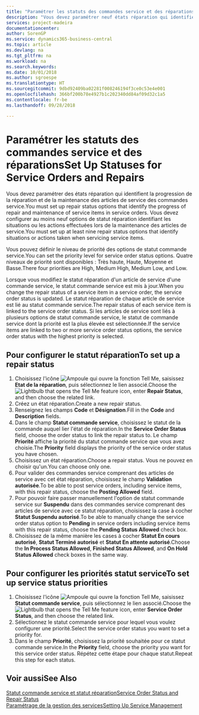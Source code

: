 ```yaml
---
title: "Paramétrer les statuts des commandes service et des réparations | Microsoft Docs"
description: "Vous devez paramétrer neuf états réparation qui identifient la progression de la réparation et de la maintenance des articles de service des commandes service."
services: project-madeira
documentationcenter: 
author: SorenGP
ms.service: dynamics365-business-central
ms.topic: article
ms.devlang: na
ms.tgt_pltfrm: na
ms.workload: na
ms.search.keywords: 
ms.date: 10/01/2018
ms.author: sgroespe
ms.translationtype: HT
ms.sourcegitcommit: 9dbd92409ba02281f008246194f3ce0c53e4e001
ms.openlocfilehash: 366bf200b78e4927b1c202340dd84af09d32c1a5
ms.contentlocale: fr-be
ms.lasthandoff: 09/28/2018

---
```

# <a name="set-up-statuses-for-service-orders-and-repairs"></a><span data-ttu-id="eca8c-103">Paramétrer les statuts des commandes service et des réparations</span><span class="sxs-lookup"><span data-stu-id="eca8c-103">Set Up Statuses for Service Orders and Repairs</span></span>
<span data-ttu-id="eca8c-104">Vous devez paramétrer des états réparation qui identifient la progression de la réparation et de la maintenance des articles de service des commandes service.</span><span class="sxs-lookup"><span data-stu-id="eca8c-104">You must set up repair status options that identify the progress of repair and maintenance of service items in service orders.</span></span> <span data-ttu-id="eca8c-105">Vous devez configurer au moins neuf options de statut réparation identifiant les situations ou les actions effectuées lors de la maintenance des articles de service.</span><span class="sxs-lookup"><span data-stu-id="eca8c-105">You must set up at least nine repair status options that identify situations or actions taken when servicing service items.</span></span>  

<span data-ttu-id="eca8c-106">Vous pouvez définir le niveau de priorité des options de statut commande service.</span><span class="sxs-lookup"><span data-stu-id="eca8c-106">You can set the priority level for service order status options.</span></span> <span data-ttu-id="eca8c-107">Quatre niveaux de priorité sont disponibles : Très haute, Haute, Moyenne et Basse.</span><span class="sxs-lookup"><span data-stu-id="eca8c-107">There four priorities are High, Medium High, Medium Low, and Low.</span></span>  

<span data-ttu-id="eca8c-108">Lorsque vous modifiez le statut réparation d'un article de service d'une commande service, le statut commande service est mis à jour.</span><span class="sxs-lookup"><span data-stu-id="eca8c-108">When you change the repair status of a service item in a service order, the service order status is updated.</span></span> <span data-ttu-id="eca8c-109">Le statut réparation de chaque article de service est lié au statut commande service.</span><span class="sxs-lookup"><span data-stu-id="eca8c-109">The repair status of each service item is linked to the service order status.</span></span> <span data-ttu-id="eca8c-110">Si les articles de service sont liés à plusieurs options de statut commande service, le statut de commande service dont la priorité est la plus élevée est sélectionnée.</span><span class="sxs-lookup"><span data-stu-id="eca8c-110">If the service items are linked to two or more service order status options, the service order status with the highest priority is selected.</span></span>  

## <a name="to-set-up-a-repair-status"></a><span data-ttu-id="eca8c-111">Pour configurer le statut réparation</span><span class="sxs-lookup"><span data-stu-id="eca8c-111">To set up a repair status</span></span>  
1. <span data-ttu-id="eca8c-112">Choisissez l'icône ![Ampoule qui ouvre la fonction Tell Me](media/ui-search/search_small.png "Dites-moi ce que vous voulez faire"), saisissez **Etat de la réparation**, puis sélectionnez le lien associé.</span><span class="sxs-lookup"><span data-stu-id="eca8c-112">Choose the ![Lightbulb that opens the Tell Me feature](media/ui-search/search_small.png "Tell me what you want to do") icon, enter **Repair Status**, and then choose the related link.</span></span>
2. <span data-ttu-id="eca8c-113">Créez un état réparation.</span><span class="sxs-lookup"><span data-stu-id="eca8c-113">Create a new repair status.</span></span>  
3. <span data-ttu-id="eca8c-114">Renseignez les champs **Code** et **Désignation**.</span><span class="sxs-lookup"><span data-stu-id="eca8c-114">Fill in the **Code** and **Description** fields.</span></span>  
4. <span data-ttu-id="eca8c-115">Dans le champ **Statut commande service**, choisissez le statut de la commande auquel lier l'état de réparation.</span><span class="sxs-lookup"><span data-stu-id="eca8c-115">In the **Service Order Status** field, choose the order status to link the repair status to.</span></span> <span data-ttu-id="eca8c-116">Le champ **Priorité** affiche la priorité du statut commande service que vous avez choisie.</span><span class="sxs-lookup"><span data-stu-id="eca8c-116">The **Priority** field displays the priority of the service order status you have chosen.</span></span>  
5. <span data-ttu-id="eca8c-117">Choisissez un état réparation.</span><span class="sxs-lookup"><span data-stu-id="eca8c-117">Choose a repair status.</span></span> <span data-ttu-id="eca8c-118">Vous ne pouvez en choisir qu'un.</span><span class="sxs-lookup"><span data-stu-id="eca8c-118">You can choose only one.</span></span>  
6. <span data-ttu-id="eca8c-119">Pour valider des commandes service comprenant des articles de service avec cet état réparation, choisissez le champ **Validation autorisée**.</span><span class="sxs-lookup"><span data-stu-id="eca8c-119">To be able to post service orders, including service items, with this repair status, choose the **Posting Allowed** field.</span></span>  
7. <span data-ttu-id="eca8c-120">Pour pouvoir faire passer manuellement l'option de statut commande service sur **Suspendu** dans des commandes service comprenant des articles de service avec ce statut réparation, choisissez la case à cocher **Statut Suspendu autorisé**.</span><span class="sxs-lookup"><span data-stu-id="eca8c-120">To be able to manually change the service order status option to **Pending** in service orders including service items with this repair status, choose the **Pending Status Allowed** check box.</span></span>  
8. <span data-ttu-id="eca8c-121">Choisissez de la même manière les cases à cocher **Statut En cours autorisé**, **Statut Terminé autorisé** et **Statut En attente autorisé**.</span><span class="sxs-lookup"><span data-stu-id="eca8c-121">Choose the **In Process Status Allowed**, **Finished Status Allowed**, and **On Hold Status Allowed** check boxes in the same way.</span></span>
  
## <a name="to-set-up-service-status-priorities"></a><span data-ttu-id="eca8c-122">Pour configurer les priorités statut service</span><span class="sxs-lookup"><span data-stu-id="eca8c-122">To set up service status priorities</span></span>  
1. <span data-ttu-id="eca8c-123">Choisissez l'icône ![Ampoule qui ouvre la fonction Tell Me](media/ui-search/search_small.png "Dites-moi ce que vous voulez faire"), saisissez **Statut commande service**, puis sélectionnez le lien associé.</span><span class="sxs-lookup"><span data-stu-id="eca8c-123">Choose the ![Lightbulb that opens the Tell Me feature](media/ui-search/search_small.png "Tell me what you want to do") icon, enter **Service Order Status**, and then choose the related link.</span></span>  
2. <span data-ttu-id="eca8c-124">Sélectionnez le statut commande service pour lequel vous voulez configurer une priorité.</span><span class="sxs-lookup"><span data-stu-id="eca8c-124">Select the service order status you want to set a priority for.</span></span>  
3. <span data-ttu-id="eca8c-125">Dans le champ **Priorité**, choisissez la priorité souhaitée pour ce statut commande service.</span><span class="sxs-lookup"><span data-stu-id="eca8c-125">In the **Priority** field, choose the priority you want for this service order status.</span></span> <span data-ttu-id="eca8c-126">Répétez cette étape pour chaque statut.</span><span class="sxs-lookup"><span data-stu-id="eca8c-126">Repeat this step for each status.</span></span>  

## <a name="see-also"></a><span data-ttu-id="eca8c-127">Voir aussi</span><span class="sxs-lookup"><span data-stu-id="eca8c-127">See Also</span></span>  
[<span data-ttu-id="eca8c-128">Statut commande service et statut réparation</span><span class="sxs-lookup"><span data-stu-id="eca8c-128">Service Order Status and Repair Status</span></span>](service-service-order-status-and-repair-status.md)  
[<span data-ttu-id="eca8c-129">Paramétrage de la gestion des services</span><span class="sxs-lookup"><span data-stu-id="eca8c-129">Setting Up Service Management</span></span>](service-setup-service.md)  

